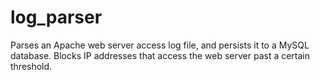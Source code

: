 # log_parser
Parses an Apache web server access log file, and persists it to a MySQL database.  Blocks IP addresses that access the web server past a certain threshold.
